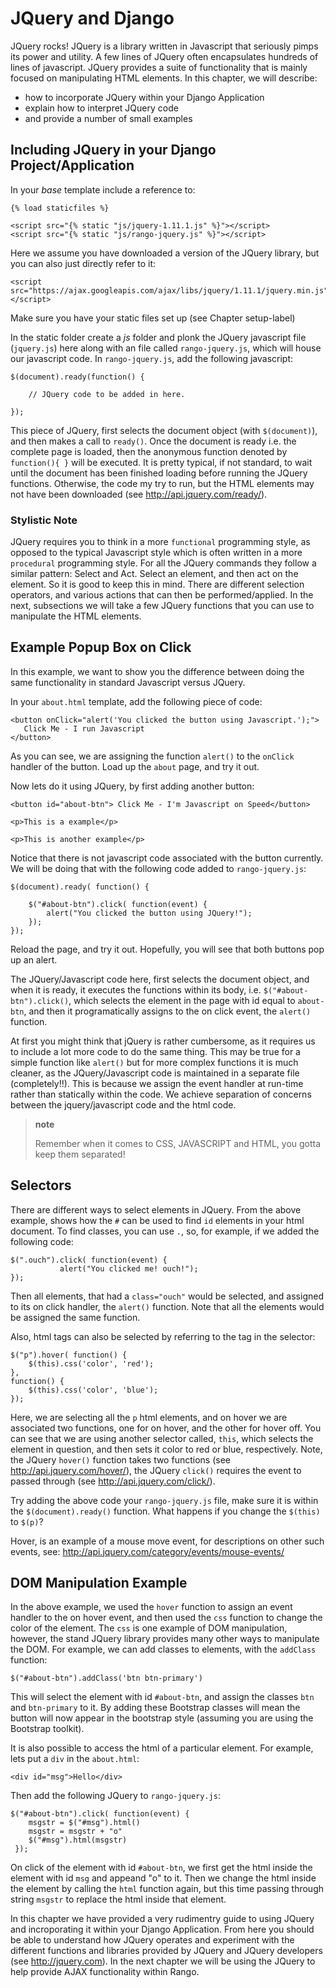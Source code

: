 JQuery and Django
=================

JQuery rocks! JQuery is a library written in Javascript that seriously
pimps its power and utility. A few lines of JQuery often encapsulates
hundreds of lines of javascript. JQuery provides a suite of
functionality that is mainly focused on manipulating HTML elements. In
this chapter, we will describe:

-   how to incorporate JQuery within your Django Application
-   explain how to interpret JQuery code
-   and provide a number of small examples

Including JQuery in your Django Project/Application
---------------------------------------------------

In your *base* template include a reference to:

``` {.sourceCode .html}
{% load staticfiles %}

<script src="{% static "js/jquery-1.11.1.js" %}"></script>
<script src="{% static "js/rango-jquery.js" %}"></script>
```

Here we assume you have downloaded a version of the JQuery library, but
you can also just directly refer to it:

``` {.sourceCode .html}
<script src="https://ajax.googleapis.com/ajax/libs/jquery/1.11.1/jquery.min.js"></script>
```

Make sure you have your static files set up (see Chapter setup-label)

In the static folder create a *js* folder and plonk the JQuery
javascript file (`jquery.js`) here along with an file called
`rango-jquery.js`, which will house our javascript code. In
`rango-jquery.js`, add the following javascript:

``` {.sourceCode .javascript}
$(document).ready(function() {

    // JQuery code to be added in here.

});
```

This piece of JQuery, first selects the document object (with
`$(document)`), and then makes a call to `ready()`. Once the document is
ready i.e. the complete page is loaded, then the anonymous function
denoted by `function(){ }` will be executed. It is pretty typical, if
not standard, to wait until the document has been finished loading
before running the JQuery functions. Otherwise, the code my try to run,
but the HTML elements may not have been downloaded (see
<http://api.jquery.com/ready/>).

### Stylistic Note

JQuery requires you to think in a more `functional` programming style,
as opposed to the typical Javascript style which is often written in a
more `procedural` programming style. For all the JQuery commands they
follow a similar pattern: Select and Act. Select an element, and then
act on the element. So it is good to keep this in mind. There are
different selection operators, and various actions that can then be
performed/applied. In the next, subsections we will take a few JQuery
functions that you can use to manipulate the HTML elements.

Example Popup Box on Click
--------------------------

In this example, we want to show you the difference between doing the
same functionality in standard Javascript versus JQuery.

In your `about.html` template, add the following piece of code:

``` {.sourceCode .html}
<button onClick="alert('You clicked the button using Javascript.');"> 
   Click Me - I run Javascript 
</button>
```

As you can see, we are assigning the function `alert()` to the `onClick`
handler of the button. Load up the `about` page, and try it out.

Now lets do it using JQuery, by first adding another button:

``` {.sourceCode .html}
<button id="about-btn"> Click Me - I'm Javascript on Speed</button>

<p>This is a example</p>

<p>This is another example</p>
```

Notice that there is not javascript code associated with the button
currently. We will be doing that with the following code added to
`rango-jquery.js`:

``` {.sourceCode .javascript}
$(document).ready( function() {

    $("#about-btn").click( function(event) {
        alert("You clicked the button using JQuery!");
    });
});
```

Reload the page, and try it out. Hopefully, you will see that both
buttons pop up an alert.

The JQuery/Javascript code here, first selects the document object, and
when it is ready, it executes the functions within its body, i.e.
`$("#about-btn").click()`, which selects the element in the page with id
equal to `about-btn`, and then it programatically assigns to the on
click event, the `alert()` function.

At first you might think that jQuery is rather cumbersome, as it
requires us to include a lot more code to do the same thing. This may be
true for a simple function like `alert()` but for more complex functions
it is much cleaner, as the JQuery/Javascript code is maintained in a
separate file (completely!!). This is because we assign the event
handler at run-time rather than statically within the code. We achieve
separation of concerns between the jquery/javascript code and the html
code.

> **note**
>
> Remember when it comes to CSS, JAVASCRIPT and HTML, you gotta keep
> them separated!

Selectors
---------

There are different ways to select elements in JQuery. From the above
example, shows how the `#` can be used to find `id` elements in your
html document. To find classes, you can use `.`, so, for example, if we
added the following code:

``` {.sourceCode .javascript}
$(".ouch").click( function(event) {
           alert("You clicked me! ouch!");
});
```

Then all elements, that had a `class="ouch"` would be selected, and
assigned to its on click handler, the `alert()` function. Note that all
the elements would be assigned the same function.

Also, html tags can also be selected by referring to the tag in the
selector:

``` {.sourceCode .javascript}
$("p").hover( function() {
    $(this).css('color', 'red');
}, 
function() {
    $(this).css('color', 'blue');
});
```

Here, we are selecting all the `p` html elements, and on hover we are
associated two functions, one for on hover, and the other for hover off.
You can see that we are using another selector called, `this`, which
selects the element in question, and then sets it color to red or blue,
respectively. Note, the JQuery `hover()` function takes two functions
(see <http://api.jquery.com/hover/>), the JQuery `click()` requires the
event to passed through (see <http://api.jquery.com/click/>).

Try adding the above code your `rango-jquery.js` file, make sure it is
within the `$(document).ready()` function. What happens if you change
the `$(this)` to `$(p)`?

Hover, is an example of a mouse move event, for descriptions on other
such events, see: <http://api.jquery.com/category/events/mouse-events/>

DOM Manipulation Example
------------------------

In the above example, we used the `hover` function to assign an event
handler to the on hover event, and then used the `css` function to
change the color of the element. The `css` is one example of DOM
manipulation, however, the stand JQuery library provides many other ways
to manipulate the DOM. For example, we can add classes to elements, with
the `addClass` function:

``` {.sourceCode .javascript}
$("#about-btn").addClass('btn btn-primary')
```

This will select the element with id `#about-btn`, and assign the
classes `btn` and `btn-primary` to it. By adding these Bootstrap classes
will mean the button will now appear in the bootstrap style (assuming
you are using the Bootstrap toolkit).

It is also possible to access the html of a particular element. For
example, lets put a `div` in the `about.html`:

``` {.sourceCode .html}
<div id="msg">Hello</div>
```

Then add the following JQuery to `rango-jquery.js`:

``` {.sourceCode .javascript}
$("#about-btn").click( function(event) {
    msgstr = $("#msg").html()
    msgstr = msgstr + "o"
    $("#msg").html(msgstr)
 });
```

On click of the element with id `#about-btn`, we first get the html
inside the element with id `msg` and appeand "o" to it. Then we change
the html inside the element by calling the `html` function again, but
this time passing through string `msgstr` to replace the html inside
that element.

In this chapter we have provided a very rudimentry guide to using JQuery
and incroporating it within your Django Application. From here you
should be able to understand how JQuery operates and experiment with the
different functions and libraries provided by JQuery and JQuery
developers (see <http://jquery.com>). In the next chapter we will be
using the JQuery to help provide AJAX functionality within Rango.
